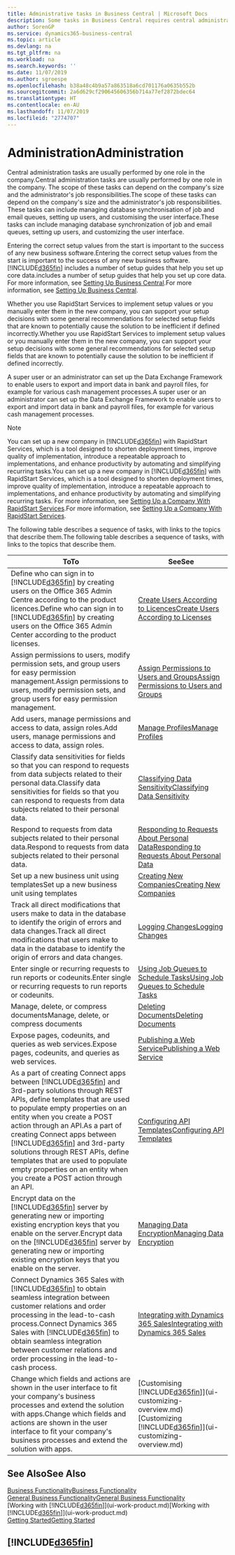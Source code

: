 ```yaml
---
title: Administrative tasks in Business Central | Microsoft Docs
description: Some tasks in Business Central requires central administration and setup. See what they are and learn what to do.
author: SorenGP
ms.service: dynamics365-business-central
ms.topic: article
ms.devlang: na
ms.tgt_pltfrm: na
ms.workload: na
ms.search.keywords: ''
ms.date: 11/07/2019
ms.author: sgroespe
ms.openlocfilehash: b38a48c4b9a57a863518a6cd701176a0635b552b
ms.sourcegitcommit: 2a6d629cf290645606356b714a77ef2872bdec64
ms.translationtype: HT
ms.contentlocale: en-AU
ms.lasthandoff: 11/07/2019
ms.locfileid: "2774707"
---
```

# <a name="administration"></a><span data-ttu-id="e869e-104">Administration</span><span class="sxs-lookup"><span data-stu-id="e869e-104">Administration</span></span>
<span data-ttu-id="e869e-105">Central administration tasks are usually performed by one role in the company.</span><span class="sxs-lookup"><span data-stu-id="e869e-105">Central administration tasks are usually performed by one role in the company.</span></span> <span data-ttu-id="e869e-106">The scope of these tasks can depend on the company's size and the administrator's job responsibilities.</span><span class="sxs-lookup"><span data-stu-id="e869e-106">The scope of these tasks can depend on the company's size and the administrator's job responsibilities.</span></span> <span data-ttu-id="e869e-107">These tasks can include managing database synchronisation of job and email queues, setting up users, and customising the user interface.</span><span class="sxs-lookup"><span data-stu-id="e869e-107">These tasks can include managing database synchronization of job and email queues, setting up users, and customizing the user interface.</span></span>  

<span data-ttu-id="e869e-108">Entering the correct setup values from the start is important to the success of any new business software.</span><span class="sxs-lookup"><span data-stu-id="e869e-108">Entering the correct setup values from the start is important to the success of any new business software.</span></span> [!INCLUDE[d365fin](includes/d365fin_md.md)] <span data-ttu-id="e869e-109">includes a number of setup guides that help you set up core data.</span><span class="sxs-lookup"><span data-stu-id="e869e-109">includes a number of setup guides that help you set up core data.</span></span> <span data-ttu-id="e869e-110">For more information, see [Setting Up Business Central](setup.md).</span><span class="sxs-lookup"><span data-stu-id="e869e-110">For more information, see [Setting Up Business Central](setup.md).</span></span>

<span data-ttu-id="e869e-111">Whether you use RapidStart Services to implement setup values or you manually enter them in the new company, you can support your setup decisions with some general recommendations for selected setup fields that are known to potentially cause the solution to be inefficient if defined incorrectly.</span><span class="sxs-lookup"><span data-stu-id="e869e-111">Whether you use RapidStart Services to implement setup values or you manually enter them in the new company, you can support your setup decisions with some general recommendations for selected setup fields that are known to potentially cause the solution to be inefficient if defined incorrectly.</span></span>  

<span data-ttu-id="e869e-112">A super user or an administrator can set up the Data Exchange Framework to enable users to export and import data in bank and payroll files, for example for various cash management processes.</span><span class="sxs-lookup"><span data-stu-id="e869e-112">A super user or an administrator can set up the Data Exchange Framework to enable users to export and import data in bank and payroll files, for example for various cash management processes.</span></span>

> [!NOTE]
> <span data-ttu-id="e869e-113">You can set up a new company in [!INCLUDE[d365fin](includes/d365fin_md.md)] with RapidStart Services, which is a tool designed to shorten deployment times, improve quality of implementation, introduce a repeatable approach to implementations, and enhance productivity by automating and simplifying recurring tasks.</span><span class="sxs-lookup"><span data-stu-id="e869e-113">You can set up a new company in [!INCLUDE[d365fin](includes/d365fin_md.md)] with RapidStart Services, which is a tool designed to shorten deployment times, improve quality of implementation, introduce a repeatable approach to implementations, and enhance productivity by automating and simplifying recurring tasks.</span></span> <span data-ttu-id="e869e-114">For more information, see [Setting Up a Company With RapidStart Services](admin-set-up-a-company-with-rapidstart.md).</span><span class="sxs-lookup"><span data-stu-id="e869e-114">For more information, see [Setting Up a Company With RapidStart Services](admin-set-up-a-company-with-rapidstart.md).</span></span>

<span data-ttu-id="e869e-115">The following table describes a sequence of tasks, with links to the topics that describe them.</span><span class="sxs-lookup"><span data-stu-id="e869e-115">The following table describes a sequence of tasks, with links to the topics that describe them.</span></span>   

|<span data-ttu-id="e869e-116">**To**</span><span class="sxs-lookup"><span data-stu-id="e869e-116">**To**</span></span>|<span data-ttu-id="e869e-117">**See**</span><span class="sxs-lookup"><span data-stu-id="e869e-117">**See**</span></span>|  
|------------|-------------|  
|<span data-ttu-id="e869e-118">Define who can sign in to [!INCLUDE[d365fin](includes/d365fin_md.md)] by creating users on the Office 365 Admin Centre according to the product licences.</span><span class="sxs-lookup"><span data-stu-id="e869e-118">Define who can sign in to [!INCLUDE[d365fin](includes/d365fin_md.md)] by creating users on the Office 365 Admin Center according to the product licenses.</span></span>|[<span data-ttu-id="e869e-119">Create Users According to Licences</span><span class="sxs-lookup"><span data-stu-id="e869e-119">Create Users According to Licenses</span></span>](ui-how-users-permissions.md)| 
|<span data-ttu-id="e869e-120">Assign permissions to users, modify permission sets, and group users for easy permission management.</span><span class="sxs-lookup"><span data-stu-id="e869e-120">Assign permissions to users, modify permission sets, and group users for easy permission management.</span></span>|[<span data-ttu-id="e869e-121">Assign Permissions to Users and Groups</span><span class="sxs-lookup"><span data-stu-id="e869e-121">Assign Permissions to Users and Groups</span></span>](ui-how-users-permissions.md)|
|<span data-ttu-id="e869e-122">Add users, manage permissions and access to data, assign roles.</span><span class="sxs-lookup"><span data-stu-id="e869e-122">Add users, manage permissions and access to data, assign roles.</span></span>|[<span data-ttu-id="e869e-123">Manage Profiles</span><span class="sxs-lookup"><span data-stu-id="e869e-123">Manage Profiles</span></span>](admin-users-profiles-roles.md)|
|<span data-ttu-id="e869e-124">Classify data sensitivities for fields so that you can respond to requests from data subjects related to their personal data.</span><span class="sxs-lookup"><span data-stu-id="e869e-124">Classify data sensitivities for fields so that you can respond to requests from data subjects related to their personal data.</span></span>|[<span data-ttu-id="e869e-125">Classifying Data Sensitivity</span><span class="sxs-lookup"><span data-stu-id="e869e-125">Classifying Data Sensitivity</span></span>](admin-classifying-data-sensitivity.md)|
|<span data-ttu-id="e869e-126">Respond to requests from data subjects related to their personal data.</span><span class="sxs-lookup"><span data-stu-id="e869e-126">Respond to requests from data subjects related to their personal data.</span></span>|[<span data-ttu-id="e869e-127">Responding to Requests About Personal Data</span><span class="sxs-lookup"><span data-stu-id="e869e-127">Responding to Requests About Personal Data</span></span>](admin-responding-to-requests-about-personal-data.md)|
|<span data-ttu-id="e869e-128">Set up a new business unit using templates</span><span class="sxs-lookup"><span data-stu-id="e869e-128">Set up a new business unit using templates</span></span>|[<span data-ttu-id="e869e-129">Creating New Companies</span><span class="sxs-lookup"><span data-stu-id="e869e-129">Creating New Companies</span></span>](about-new-company.md)|
|<span data-ttu-id="e869e-130">Track all direct modifications that users make to data in the database to identify the origin of errors and data changes.</span><span class="sxs-lookup"><span data-stu-id="e869e-130">Track all direct modifications that users make to data in the database to identify the origin of errors and data changes.</span></span>|[<span data-ttu-id="e869e-131">Logging Changes</span><span class="sxs-lookup"><span data-stu-id="e869e-131">Logging Changes</span></span>](across-log-changes.md)|  
|<span data-ttu-id="e869e-132">Enter single or recurring requests to run reports or codeunits.</span><span class="sxs-lookup"><span data-stu-id="e869e-132">Enter single or recurring requests to run reports or codeunits.</span></span>|[<span data-ttu-id="e869e-133">Using Job Queues to Schedule Tasks</span><span class="sxs-lookup"><span data-stu-id="e869e-133">Using Job Queues to Schedule Tasks</span></span>](admin-job-queues-schedule-tasks.md)|  
|<span data-ttu-id="e869e-134">Manage, delete, or compress documents</span><span class="sxs-lookup"><span data-stu-id="e869e-134">Manage, delete, or compress documents</span></span>|[<span data-ttu-id="e869e-135">Deleting Documents</span><span class="sxs-lookup"><span data-stu-id="e869e-135">Deleting Documents</span></span>](admin-manage-documents.md)|  
|<span data-ttu-id="e869e-136">Expose pages, codeunits, and queries as web services.</span><span class="sxs-lookup"><span data-stu-id="e869e-136">Expose pages, codeunits, and queries as web services.</span></span>|[<span data-ttu-id="e869e-137">Publishing a Web Service</span><span class="sxs-lookup"><span data-stu-id="e869e-137">Publishing a Web Service</span></span>](across-how-publish-web-service.md)|
|<span data-ttu-id="e869e-138">As a part of creating Connect apps between [!INCLUDE[d365fin](includes/d365fin_md.md)] and 3rd-party solutions through REST APIs, define templates that are used to populate empty properties on an entity when you create a POST action through an API.</span><span class="sxs-lookup"><span data-stu-id="e869e-138">As a part of creating Connect apps between [!INCLUDE[d365fin](includes/d365fin_md.md)] and 3rd-party solutions through REST APIs, define templates that are used to populate empty properties on an entity when you create a POST action through an API.</span></span>|[<span data-ttu-id="e869e-139">Configuring API Templates</span><span class="sxs-lookup"><span data-stu-id="e869e-139">Configuring API Templates</span></span>](admin-configuring-api-template.md)|
|<span data-ttu-id="e869e-140">Encrypt data on the [!INCLUDE[d365fin](includes/d365fin_md.md)] server by generating new or importing existing encryption keys that you enable on the server.</span><span class="sxs-lookup"><span data-stu-id="e869e-140">Encrypt data on the [!INCLUDE[d365fin](includes/d365fin_md.md)] server by generating new or importing existing encryption keys that you enable on the server.</span></span>|[<span data-ttu-id="e869e-141">Managing Data Encryption</span><span class="sxs-lookup"><span data-stu-id="e869e-141">Managing Data Encryption</span></span>](admin-manage-data-encryption.md)|
|<span data-ttu-id="e869e-142">Connect Dynamics 365 Sales with [!INCLUDE[d365fin](includes/d365fin_md.md)] to obtain seamless integration between customer relations and order processing in the lead-to-cash process.</span><span class="sxs-lookup"><span data-stu-id="e869e-142">Connect Dynamics 365 Sales with [!INCLUDE[d365fin](includes/d365fin_md.md)] to obtain seamless integration between customer relations and order processing in the lead-to-cash process.</span></span>|[<span data-ttu-id="e869e-143">Integrating with Dynamics 365 Sales</span><span class="sxs-lookup"><span data-stu-id="e869e-143">Integrating with Dynamics 365 Sales</span></span>](admin-prepare-dynamics-365-for-sales-for-integration.md)|
|<span data-ttu-id="e869e-144">Change which fields and actions are shown in the user interface to fit your company's business processes and extend the solution with apps.</span><span class="sxs-lookup"><span data-stu-id="e869e-144">Change which fields and actions are shown in the user interface to fit your company's business processes and extend the solution with apps.</span></span>|<span data-ttu-id="e869e-145">[Customising [!INCLUDE[d365fin](includes/d365fin_md.md)]](ui-customizing-overview.md)</span><span class="sxs-lookup"><span data-stu-id="e869e-145">[Customizing [!INCLUDE[d365fin](includes/d365fin_md.md)]](ui-customizing-overview.md)</span></span>|

## <a name="see-also"></a><span data-ttu-id="e869e-146">See Also</span><span class="sxs-lookup"><span data-stu-id="e869e-146">See Also</span></span>
[<span data-ttu-id="e869e-147">Business Functionality</span><span class="sxs-lookup"><span data-stu-id="e869e-147">Business Functionality</span></span>](across-business-functionality.md)  
[<span data-ttu-id="e869e-148">General Business Functionality</span><span class="sxs-lookup"><span data-stu-id="e869e-148">General Business Functionality</span></span>](ui-across-business-areas.md)  
<span data-ttu-id="e869e-149">[Working with [!INCLUDE[d365fin](includes/d365fin_md.md)]](ui-work-product.md)</span><span class="sxs-lookup"><span data-stu-id="e869e-149">[Working with [!INCLUDE[d365fin](includes/d365fin_md.md)]](ui-work-product.md)</span></span>  
[<span data-ttu-id="e869e-150">Getting Started</span><span class="sxs-lookup"><span data-stu-id="e869e-150">Getting Started</span></span>](product-get-started.md)    

## [!INCLUDE[d365fin](includes/free_trial_md.md)]  
